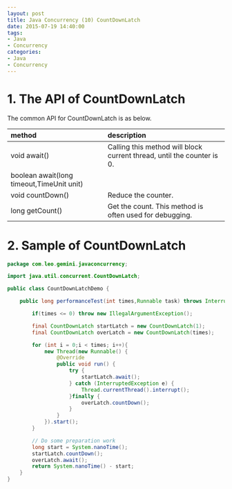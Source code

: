 ```yaml
---
layout: post
title: Java Concurrency (10) CountDownLatch
date: 2015-07-19 14:40:00
tags:
- Java
- Concurrency
categories:
- Java
- Concurrency
---
```


# 1. The API of CountDownLatch
The common API for CountDownLatch is as below.

| method                                        | description                                                           |
| :-------------------------------------------- | :-------------------------------------------------------------------- |
| void await()                                  | Calling this method will block current thread, until the counter is 0.|
| boolean await(long timeout,TimeUnit unit)     |                                                                       |
| void countDown()                              | Reduce the counter.                                                   |
| long getCount()                               | Get the count. This method is often used for debugging.               |

# 2. Sample of CountDownLatch

```java
package com.leo.gemini.javaconcurrency;

import java.util.concurrent.CountDownLatch;

public class CountDownLatchDemo {

    public long performanceTest(int times,Runnable task) throws InterruptedException{

        if(times <= 0) throw new IllegalArgumentException();

        final CountDownLatch startLatch = new CountDownLatch(1);
        final CountDownLatch overLatch = new CountDownLatch(times);

        for (int i = 0;i < times; i++){
            new Thread(new Runnable() {
                @Override
                public void run() {
                    try {
                        startLatch.await();
                    } catch (InterruptedException e) {
                        Thread.currentThread().interrupt();
                    }finally {
                        overLatch.countDown();
                    }
                }
            }).start();
        }

        // Do some preparation work
        long start = System.nanoTime();
        startLatch.countDown();
        overLatch.await();
        return System.nanoTime() - start;
    }
}
```

